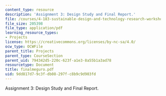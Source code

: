 ```yaml
---
content_type: resource
description: 'Assignment 3: Design Study and Final Report.'
file: /courses/4-183-sustainable-design-and-technology-research-workshop-spring-2004/9dd817d79c3fdb08297fc8b9c9d903fd_finalmeguro.pdf
file_size: 205398
file_type: application/pdf
learning_resource_types:
- Projects
license: https://creativecommons.org/licenses/by-nc-sa/4.0/
ocw_type: OCWFile
parent_title: Projects
parent_type: CourseSection
parent_uid: 794342d5-220c-623f-a1e3-8a55b1a3ad78
resourcetype: Document
title: finalmeguro.pdf
uid: 9dd817d7-9c3f-db08-297f-c8b9c9d903fd
---
```

Assignment 3: Design Study and Final Report.